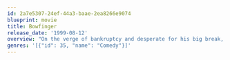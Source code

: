 ```yaml
---
id: 2a7e5307-24ef-44a3-baae-2ea8266e9074
blueprint: movie
title: Bowfinger
release_date: '1999-08-12'
overview: "On the verge of bankruptcy and desperate for his big break, aspiring filmmaker Bobby Bowfinger concocts a crazy plan to make his ultimate dream movie. Rallying a ragtag team that includes a starry-eyed ingenue, a has-been diva and a film studio gofer, he sets out to shoot a blockbuster featuring the biggest star in Hollywood, Kit Ramsey -- only without letting Ramsey know he's in the picture."
genres: '[{"id": 35, "name": "Comedy"}]'
---
```

